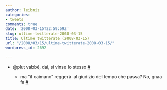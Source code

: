 ```yaml
---
author: leibniz
categories:
- tweets
comments: true
date: '2008-03-15T22:59:59Z'
slug: ultime-twitterate-2008-03-15
title: Ultime twitterate (2008-03-15)
url: "/2008/03/15/ultime-twitterate-2008-03-15/"
wordpress_id: 2692

---
```

* @plut vabbé, dai, si vinse lo stesso [#](http://twitter.com/leibniz/statuses/771970501)

	
  * ma "il caimano" reggerà  al giudizio del tempo che passa? No, gnaa fa [#](http://twitter.com/leibniz/statuses/772027868)


